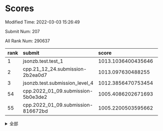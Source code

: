 # Scores

Modified Time: 2022-03-03 15:26:49

Submit Num: 207

All Rank Num: 290637

| rank |               submit               |       score        |       sigma        | pk_num |
| :--- | :--------------------------------- | :----------------- | :----------------- | :----- |
| 1    | jsonzb.test.test_1                 | 1013.1036400435646 | 0.8213879540703892 | 5620   |
| 2    | cpp.21_12_24.submission-2b2ea0d7   | 1013.097630488255  | 0.8018477475602236 | 5616   |
| 3    | jsonzb.test.submission_level_4     | 1012.3856470753454 | 0.7684452478860053 | 5616   |
| 54   | cpp.2022_01_09.submission-5b0e3de2 | 1005.4086202671693 | 0.7264284620411525 | 5616   |
| 55   | cpp.2022_01_09.submission-816672bd | 1005.2200503595662 | 0.7266985651686697 | 5614   |


<details>
<summary>全部</summary>

| rank |                 submit                 |       score        |       sigma        | pk_num |
| :--- | :------------------------------------- | :----------------- | :----------------- | :----- |
| 1    | jsonzb.test.test_1                     | 1013.1036400435646 | 0.8213879540703892 | 5620   |
| 2    | cpp.21_12_24.submission-2b2ea0d7       | 1013.097630488255  | 0.8018477475602236 | 5616   |
| 3    | jsonzb.test.submission_level_4         | 1012.3856470753454 | 0.7684452478860053 | 5616   |
| 4    | gobigger.level_3.submission_level_3_19 | 1011.4392618723615 | 0.7781298460964646 | 5617   |
| 5    | gobigger.level_3.submission_level_3_35 | 1011.3308550494976 | 0.7803224944100725 | 5615   |
| 6    | gobigger.level_3.submission_level_3_40 | 1011.2317138149203 | 0.7788170157443651 | 5617   |
| 7    | gobigger.level_3.submission_level_3_42 | 1011.2188857766733 | 0.7651722046807258 | 5618   |
| 8    | gobigger.level_3.submission_level_3_20 | 1011.071846601135  | 0.7799930107063991 | 5619   |
| 9    | gobigger.level_3.submission_level_3_38 | 1010.9493911647509 | 0.7498075364965695 | 5616   |
| 10   | gobigger.level_3.submission_level_3_43 | 1010.9085278269583 | 0.7671829167649226 | 5617   |
| 11   | gobigger.level_3.submission_level_3_5  | 1010.8654041916742 | 0.7787331263698616 | 5614   |
| 12   | gobigger.level_3.submission_level_3_14 | 1010.8549314499213 | 0.7636030958724104 | 5613   |
| 13   | gobigger.level_3.submission_level_3_23 | 1010.8017063570638 | 0.762055511726892  | 5611   |
| 14   | gobigger.level_3.submission_level_3_27 | 1010.6973964854341 | 0.752661241266713  | 5615   |
| 15   | gobigger.level_3.submission_level_3_16 | 1010.6527846712452 | 0.7640329336220609 | 5610   |
| 16   | gobigger.level_3.submission_level_3_11 | 1010.6225052853935 | 0.7488658536457617 | 5612   |
| 17   | gobigger.level_3.submission_level_3_26 | 1010.5941307662792 | 0.7596307239958453 | 5619   |
| 18   | gobigger.level_3.submission_level_3_10 | 1010.5901951547132 | 0.7521504317372837 | 5613   |
| 19   | gobigger.level_3.submission_level_3_25 | 1010.5619356579332 | 0.744125721179874  | 5617   |
| 20   | gobigger.level_3.submission_level_3_34 | 1010.3969327442298 | 0.7648301728807183 | 5616   |
| 21   | gobigger.level_3.submission_level_3_36 | 1010.381665970724  | 0.7781526771430829 | 5622   |
| 22   | gobigger.level_3.submission_level_3_3  | 1010.3813646045289 | 0.7858785251395086 | 5618   |
| 23   | gobigger.level_3.submission_level_3_33 | 1010.3623422037978 | 0.7696801092589157 | 5619   |
| 24   | gobigger.level_3.submission_level_3_30 | 1010.3602577076812 | 0.762004859273558  | 5616   |
| 25   | gobigger.level_3.submission_level_3_21 | 1010.2106851350778 | 0.7481751951648119 | 5617   |
| 26   | gobigger.level_3.submission_level_3_15 | 1010.1809777055694 | 0.7581152448775961 | 5613   |
| 27   | gobigger.level_3.submission_level_3_46 | 1010.1169746654391 | 0.7633663672665532 | 5616   |
| 28   | gobigger.level_3.submission_level_3_2  | 1010.0554360853965 | 0.7764677941084678 | 5622   |
| 29   | gobigger.level_3.submission_level_3_32 | 1010.0018153174208 | 0.7558621280371733 | 5615   |
| 30   | gobigger.level_3.submission_level_3_1  | 1009.9729423466558 | 0.7704204162819646 | 5614   |
| 31   | gobigger.level_3.submission_level_3_13 | 1009.954845004115  | 0.761614082885181  | 5611   |
| 32   | gobigger.level_3.submission_level_3_12 | 1009.9521193939048 | 0.746985822420311  | 5612   |
| 33   | gobigger.level_3.submission_level_3_17 | 1009.9495646691975 | 0.7814922473238727 | 5619   |
| 34   | gobigger.level_3.submission_level_3_7  | 1009.932425484885  | 0.7521474645839434 | 5619   |
| 35   | gobigger.level_3.submission_level_3_6  | 1009.926385636157  | 0.761986004005157  | 5617   |
| 36   | gobigger.level_3.submission_level_3_39 | 1009.8813903357872 | 0.7485923838397314 | 5614   |
| 37   | gobigger.level_3.submission_level_3_49 | 1009.8642151275748 | 0.7490897576647201 | 5617   |
| 38   | gobigger.level_3.submission_level_3_47 | 1009.7738094174445 | 0.7531845709124912 | 5616   |
| 39   | gobigger.level_3.submission_level_3_0  | 1009.6839908203328 | 0.7573816974948588 | 5615   |
| 40   | gobigger.level_3.submission_level_3_4  | 1009.6470307553897 | 0.7468039047268568 | 5615   |
| 41   | gobigger.level_3.submission_level_3_9  | 1009.5192484622236 | 0.7807496839784683 | 5615   |
| 42   | gobigger.level_3.submission_level_3_29 | 1009.4864154560549 | 0.7439094055966895 | 5615   |
| 43   | gobigger.level_3.submission_level_3_48 | 1009.3731997003788 | 0.7644388064444935 | 5619   |
| 44   | gobigger.level_3.submission_level_3_44 | 1009.2474018108912 | 0.7507826689349184 | 5618   |
| 45   | gobigger.level_3.submission_level_3_31 | 1009.0936021726194 | 0.7419481698719407 | 5613   |
| 46   | gobigger.level_3.submission_level_3_22 | 1009.0881846303078 | 0.7526863565889427 | 5620   |
| 47   | gobigger.level_3.submission_level_3_24 | 1009.0309908380332 | 0.752138584558965  | 5619   |
| 48   | gobigger.level_3.submission_level_3_8  | 1008.9922968631918 | 0.7358863162444736 | 5613   |
| 49   | gobigger.level_3.submission_level_3_41 | 1008.9779864916414 | 0.7464046115261748 | 5614   |
| 50   | gobigger.level_3.submission_level_3_28 | 1008.949235146154  | 0.7547744691937125 | 5615   |
| 51   | gobigger.level_3.submission_level_3_45 | 1008.9156022214049 | 0.7342066528130263 | 5617   |
| 52   | gobigger.level_3.submission_level_3_37 | 1008.8126129047704 | 0.7459892978948556 | 5621   |
| 53   | gobigger.level_3.submission_level_3_18 | 1008.7865358900731 | 0.7412421250682576 | 5613   |
| 54   | cpp.2022_01_09.submission-5b0e3de2     | 1005.4086202671693 | 0.7264284620411525 | 5616   |
| 55   | cpp.2022_01_09.submission-816672bd     | 1005.2200503595662 | 0.7266985651686697 | 5614   |
| 56   | gobigger.level_1.submission_level_1_28 | 1004.7421718462807 | 0.7278600309177549 | 5614   |
| 57   | gobigger.level_1.submission_level_1_4  | 1004.6795146287827 | 0.7162039769421475 | 5616   |
| 58   | gobigger.level_1.submission_level_1_24 | 1004.6202730522224 | 0.7222116813832281 | 5617   |
| 59   | gobigger.level_1.submission_level_1_12 | 1004.5880985756985 | 0.7283574489074349 | 5616   |
| 60   | gobigger.level_1.submission_level_1_11 | 1004.5556696231401 | 0.7242164640228889 | 5613   |
| 61   | gobigger.level_1.submission_level_1_49 | 1004.5291131404415 | 0.722227362078161  | 5619   |
| 62   | gobigger.level_1.submission_level_1_26 | 1004.374603375506  | 0.7166352057103484 | 5617   |
| 63   | gobigger.level_1.submission_level_1_21 | 1004.3268156476747 | 0.7209476826899601 | 5615   |
| 64   | gobigger.level_1.submission_level_1_8  | 1004.2039094341967 | 0.710147189863564  | 5613   |
| 65   | gobigger.level_1.submission_level_1_27 | 1003.9772738843598 | 0.7291837196027476 | 5620   |
| 66   | gobigger.level_1.submission_level_1_48 | 1003.9053916091748 | 0.7214902424407885 | 5617   |
| 67   | gobigger.level_1.submission_level_1_0  | 1003.8691004045928 | 0.734524975939945  | 5614   |
| 68   | gobigger.level_1.submission_level_1_2  | 1003.8503607099916 | 0.711971068185941  | 5614   |
| 69   | gobigger.level_1.submission_level_1_5  | 1003.816515202889  | 0.7090984501581887 | 5621   |
| 70   | gobigger.level_1.submission_level_1_20 | 1003.7909231557458 | 0.719185004981822  | 5618   |
| 71   | gobigger.level_1.submission_level_1_31 | 1003.7610280057335 | 0.7283268438041859 | 5616   |
| 72   | gobigger.level_1.submission_level_1_18 | 1003.7421059675967 | 0.7204211213142243 | 5613   |
| 73   | gobigger.level_1.submission_level_1_3  | 1003.7177776345371 | 0.7161563395921512 | 5617   |
| 74   | gobigger.level_1.submission_level_1_25 | 1003.6802027493361 | 0.7306970081776673 | 5612   |
| 75   | gobigger.level_1.submission_level_1_34 | 1003.6627455145418 | 0.7166161835146213 | 5624   |
| 76   | gobigger.level_1.submission_level_1_16 | 1003.5981664479358 | 0.7311854724978489 | 5618   |
| 77   | gobigger.level_1.submission_level_1_43 | 1003.5837896888457 | 0.7231077595266948 | 5613   |
| 78   | gobigger.level_1.submission_level_1_1  | 1003.5391043490279 | 0.7223605882957317 | 5613   |
| 79   | gobigger.level_1.submission_level_1_41 | 1003.4268577355408 | 0.7291730256084024 | 5614   |
| 80   | gobigger.level_1.submission_level_1_7  | 1003.3623502836118 | 0.7205899087398795 | 5618   |
| 81   | gobigger.level_1.submission_level_1_33 | 1003.2639108747943 | 0.7165557730826512 | 5622   |
| 82   | gobigger.level_1.submission_level_1_45 | 1003.2608284026327 | 0.7229968961527841 | 5613   |
| 83   | gobigger.level_1.submission_level_1_47 | 1003.184100359031  | 0.7162483236623759 | 5615   |
| 84   | gobigger.level_1.submission_level_1_44 | 1003.1537634350599 | 0.7225921646745129 | 5616   |
| 85   | gobigger.level_1.submission_level_1_13 | 1003.1534391879214 | 0.7211536024524868 | 5616   |
| 86   | gobigger.level_1.submission_level_1_39 | 1003.1411148814577 | 0.7135215314069062 | 5623   |
| 87   | gobigger.level_1.submission_level_1_22 | 1003.1021907269792 | 0.7136382945963569 | 5613   |
| 88   | gobigger.level_1.submission_level_1_42 | 1003.0837410037702 | 0.7209262792026215 | 5617   |
| 89   | gobigger.level_1.submission_level_1_6  | 1003.0741129951983 | 0.7125829290316721 | 5614   |
| 90   | gobigger.level_1.submission_level_1_15 | 1002.9943823502006 | 0.7225077443726297 | 5611   |
| 91   | gobigger.level_1.submission_level_1_40 | 1002.9893217232532 | 0.7240520248494843 | 5621   |
| 92   | gobigger.level_1.submission_level_1_23 | 1002.9870691666473 | 0.7162833984985869 | 5616   |
| 93   | gobigger.level_1.submission_level_1_46 | 1002.9299924224773 | 0.7186303310447033 | 5614   |
| 94   | gobigger.level_1.submission_level_1_38 | 1002.907454137409  | 0.7215212087610596 | 5621   |
| 95   | gobigger.level_1.submission_level_1_9  | 1002.876204994063  | 0.7191067231821582 | 5613   |
| 96   | gobigger.level_1.submission_level_1_14 | 1002.6115371038509 | 0.7268962894970739 | 5616   |
| 97   | gobigger.level_1.submission_level_1_10 | 1002.5784485735701 | 0.7083503315655367 | 5616   |
| 98   | gobigger.level_1.submission_level_1_36 | 1002.5168596531569 | 0.7204652155444949 | 5614   |
| 99   | gobigger.level_1.submission_level_1_30 | 1002.5085814392859 | 0.7252996694011841 | 5616   |
| 100  | gobigger.level_1.submission_level_1_17 | 1002.459469847468  | 0.7189649991404156 | 5615   |
| 101  | gobigger.level_1.submission_level_1_19 | 1002.2434918967652 | 0.7246948448167392 | 5615   |
| 102  | gobigger.level_1.submission_level_1_37 | 1002.2369319266635 | 0.7135919960803223 | 5619   |
| 103  | gobigger.level_1.submission_level_1_35 | 1002.2160602615729 | 0.7111012547054707 | 5619   |
| 104  | gobigger.level_1.submission_level_1_29 | 1001.743015630432  | 0.707708386520555  | 5620   |
| 105  | gobigger.level_1.submission_level_1_32 | 1001.7240170056741 | 0.7062309509939283 | 5614   |
| 106  | gobigger.random.submission_random_19   | 997.2215988215191  | 0.70991035810495   | 5618   |
| 107  | gobigger.random.submission_random_40   | 996.9961480985237  | 0.714430840029437  | 5619   |
| 108  | gobigger.random.submission_random_13   | 996.7560850322815  | 0.7261820650382751 | 5615   |
| 109  | gobigger.random.submission_random_26   | 996.716265657799   | 0.7040540263629345 | 5614   |
| 110  | gobigger.random.submission_random_37   | 996.6764266734899  | 0.7074325221620781 | 5621   |
| 111  | gobigger.random.submission_random_11   | 996.6268660369408  | 0.7088783001015477 | 5618   |
| 112  | gobigger.random.submission_random_32   | 996.5719032428335  | 0.7143864599601107 | 5618   |
| 113  | gobigger.random.submission_random_38   | 996.545661803175   | 0.708490067269202  | 5622   |
| 114  | gobigger.random.submission_random_35   | 996.3808995644374  | 0.7079018588990325 | 5617   |
| 115  | gobigger.random.submission_random_43   | 996.3649277467016  | 0.7110321153579376 | 5613   |
| 116  | gobigger.random.submission_random_0    | 996.3557592504776  | 0.7215828156849602 | 5619   |
| 117  | gobigger.random.submission_random_9    | 996.1499954570422  | 0.7117385387728329 | 5611   |
| 118  | gobigger.random.submission_random_17   | 996.1245888761754  | 0.7276610551833219 | 5616   |
| 119  | gobigger.random.submission_random_7    | 996.0642095650023  | 0.7097870094735508 | 5615   |
| 120  | gobigger.random.submission_random_10   | 996.0011559017262  | 0.7122931921687883 | 5620   |
| 121  | gobigger.random.submission_random_20   | 995.9814759717478  | 0.7015420616764694 | 5616   |
| 122  | gobigger.random.submission_random_30   | 995.9601551724589  | 0.7212497896923327 | 5617   |
| 123  | gobigger.random.submission_random_48   | 995.9246456907559  | 0.7038544506407443 | 5615   |
| 124  | gobigger.random.submission_random_21   | 995.9110514373623  | 0.7044482400515555 | 5619   |
| 125  | gobigger.random.submission_random_46   | 995.9070100925146  | 0.7172810123031289 | 5620   |
| 126  | gobigger.random.submission_random_42   | 995.9021159606324  | 0.7145673458016859 | 5614   |
| 127  | gobigger.random.submission_random_28   | 995.8962306358909  | 0.7179423333167622 | 5616   |
| 128  | gobigger.random.submission_random_5    | 995.8693573278824  | 0.7143169711391352 | 5621   |
| 129  | gobigger.random.submission_random_25   | 995.8629677247025  | 0.7103854063595899 | 5620   |
| 130  | gobigger.random.submission_random_27   | 995.8587188865134  | 0.7134707692668533 | 5619   |
| 131  | gobigger.random.submission_random_4    | 995.8477777805894  | 0.7130872248413677 | 5619   |
| 132  | gobigger.random.submission_random_14   | 995.8351226452311  | 0.716762970197412  | 5615   |
| 133  | gobigger.random.submission_random_22   | 995.8061457117077  | 0.7172210733637084 | 5614   |
| 134  | gobigger.random.submission_random_33   | 995.7668091424606  | 0.7125767546895823 | 5617   |
| 135  | gobigger.random.submission_random_1    | 995.7541383613535  | 0.7081055247320813 | 5616   |
| 136  | gobigger.random.submission_random_41   | 995.7506963178178  | 0.7327725560579326 | 5613   |
| 137  | gobigger.random.submission_random_2    | 995.7483394119236  | 0.7195417711064076 | 5618   |
| 138  | gobigger.random.submission_random_8    | 995.7443221633819  | 0.70996011325756   | 5619   |
| 139  | gobigger.random.submission_random_34   | 995.7010288152189  | 0.7169211819827062 | 5615   |
| 140  | gobigger.random.submission_random_49   | 995.6746947108145  | 0.7101497538222545 | 5610   |
| 141  | gobigger.random.submission_random_45   | 995.6358299378772  | 0.715432369172711  | 5619   |
| 142  | gobigger.random.submission_random_12   | 995.601183454127   | 0.7067995709426264 | 5615   |
| 143  | gobigger.random.submission_random_23   | 995.5924553460173  | 0.6994101217968284 | 5614   |
| 144  | gobigger.random.submission_random_29   | 995.5458501357593  | 0.7088353876571414 | 5614   |
| 145  | gobigger.random.submission_random_15   | 995.484400207983   | 0.7138805015026489 | 5618   |
| 146  | gobigger.random.submission_random_47   | 995.4160779212626  | 0.70316471243822   | 5618   |
| 147  | gobigger.random.submission_random_39   | 995.3679685992239  | 0.7243148171003703 | 5620   |
| 148  | gobigger.random.submission_random_16   | 995.3415914072392  | 0.7052214406871865 | 5619   |
| 149  | gobigger.random.submission_random_44   | 995.3089268910909  | 0.715959826224694  | 5612   |
| 150  | gobigger.random.submission_random_24   | 995.2705811836984  | 0.717348730463511  | 5612   |
| 151  | gobigger.random.submission_random_3    | 995.2142381046829  | 0.7099473928307174 | 5617   |
| 152  | gobigger.random.submission_random_6    | 995.0321537086306  | 0.7304605116359826 | 5622   |
| 153  | gobigger.random.submission_random_31   | 995.0048752547629  | 0.7164279060033082 | 5615   |
| 154  | gobigger.random.submission_random_36   | 994.9270987137991  | 0.7296728276986826 | 5619   |
| 155  | gobigger.random.submission_random_18   | 994.9057319184489  | 0.7028896445542462 | 5619   |
| 156  | gobigger.level_2.submission_level_2_45 | 994.2733000992496  | 0.7407826606589469 | 5615   |
| 157  | gobigger.level_2.submission_level_2_12 | 993.7514003670925  | 0.7311767745516895 | 5617   |
| 158  | gobigger.level_2.submission_level_2_28 | 993.5819487491223  | 0.719086592796521  | 5620   |
| 159  | gobigger.level_2.submission_level_2_15 | 993.4679739936741  | 0.7368495598802457 | 5616   |
| 160  | gobigger.level_2.submission_level_2_25 | 993.3528932822111  | 0.7388203099167892 | 5612   |
| 161  | gobigger.level_2.submission_level_2_29 | 993.2318170162217  | 0.7438326024955236 | 5617   |
| 162  | gobigger.level_2.submission_level_2_13 | 993.2152377343924  | 0.7393989120908109 | 5612   |
| 163  | gobigger.level_2.submission_level_2_27 | 993.1596470432651  | 0.720339608204146  | 5613   |
| 164  | gobigger.level_2.submission_level_2_36 | 992.9412247246285  | 0.7306993556376097 | 5620   |
| 165  | gobigger.level_2.submission_level_2_37 | 992.7383403827911  | 0.7555779114369962 | 5618   |
| 166  | gobigger.level_2.submission_level_2_42 | 992.4757782434215  | 0.7603196425747991 | 5616   |
| 167  | gobigger.level_2.submission_level_2_26 | 992.4561262258121  | 0.7449089086682513 | 5615   |
| 168  | gobigger.level_2.submission_level_2_16 | 992.4507909833419  | 0.7501136141758344 | 5615   |
| 169  | gobigger.level_2.submission_level_2_31 | 992.4406123980704  | 0.7445706246741147 | 5619   |
| 170  | gobigger.level_2.submission_level_2_0  | 992.4168292686211  | 0.7384384920579631 | 5617   |
| 171  | gobigger.level_2.submission_level_2_22 | 992.3925674096844  | 0.755440169530152  | 5616   |
| 172  | gobigger.level_2.submission_level_2_46 | 992.3605185812158  | 0.7460900039044408 | 5617   |
| 173  | gobigger.level_2.submission_level_2_18 | 992.3279716413207  | 0.7254340301147689 | 5620   |
| 174  | gobigger.level_2.submission_level_2_17 | 992.3187232588527  | 0.7388921592448036 | 5613   |
| 175  | gobigger.level_2.submission_level_2_38 | 992.295116168744   | 0.7511460548525618 | 5612   |
| 176  | gobigger.level_2.submission_level_2_24 | 992.2571308037221  | 0.7465539333108817 | 5619   |
| 177  | gobigger.level_2.submission_level_2_1  | 992.204890621251   | 0.7517933603257988 | 5616   |
| 178  | gobigger.level_2.submission_level_2_8  | 992.1493919203734  | 0.7242600059525309 | 5616   |
| 179  | gobigger.level_2.submission_level_2_49 | 992.0995986801056  | 0.7371867915584458 | 5612   |
| 180  | gobigger.level_2.submission_level_2_30 | 992.0520670015962  | 0.7413404784798304 | 5613   |
| 181  | gobigger.level_2.submission_level_2_21 | 991.9965638511226  | 0.7655277791189494 | 5617   |
| 182  | gobigger.level_2.submission_level_2_11 | 991.940070924946   | 0.74203548311564   | 5619   |
| 183  | gobigger.level_2.submission_level_2_33 | 991.9266009279195  | 0.7583433104773862 | 5614   |
| 184  | gobigger.level_2.submission_level_2_48 | 991.8369532513204  | 0.7294269897130807 | 5619   |
| 185  | gobigger.level_2.submission_level_2_40 | 991.7392908285683  | 0.7474431859205796 | 5622   |
| 186  | gobigger.level_2.submission_level_2_20 | 991.7255659809088  | 0.7567222942858678 | 5610   |
| 187  | gobigger.level_2.submission_level_2_7  | 991.652832869651   | 0.7598718645578239 | 5616   |
| 188  | gobigger.level_2.submission_level_2_2  | 991.6269486378116  | 0.7497220863383078 | 5617   |
| 189  | gobigger.level_2.submission_level_2_9  | 991.57097960743    | 0.7361316499379611 | 5613   |
| 190  | gobigger.level_2.submission_level_2_3  | 991.5082679353249  | 0.7402549748612545 | 5615   |
| 191  | gobigger.level_2.submission_level_2_4  | 991.4661092132138  | 0.7528700272222164 | 5617   |
| 192  | gobigger.level_2.submission_level_2_44 | 991.3585785010583  | 0.7679875764100724 | 5611   |
| 193  | gobigger.level_2.submission_level_2_19 | 991.3310218523557  | 0.7404500334729689 | 5616   |
| 194  | gobigger.level_2.submission_level_2_41 | 991.1351516421087  | 0.7687698343612915 | 5613   |
| 195  | gobigger.level_2.submission_level_2_14 | 991.1328572725262  | 0.7415596232947343 | 5612   |
| 196  | gobigger.level_2.submission_level_2_5  | 991.1279436141087  | 0.7536430240908824 | 5619   |
| 197  | gobigger.level_2.submission_level_2_35 | 990.8211926452408  | 0.7534352063393938 | 5615   |
| 198  | gobigger.level_2.submission_level_2_43 | 990.7230946487076  | 0.756556750160957  | 5622   |
| 199  | gobigger.level_2.submission_level_2_32 | 990.719726355085   | 0.7544136453612484 | 5618   |
| 200  | gobigger.level_2.submission_level_2_39 | 990.5281856769811  | 0.7735810000945711 | 5615   |
| 201  | gobigger.level_2.submission_level_2_47 | 990.1784523329261  | 0.7580209906437587 | 5616   |
| 202  | gobigger.level_2.submission_level_2_6  | 990.1381631717688  | 0.7467271780120452 | 5609   |
| 203  | gobigger.level_2.submission_level_2_34 | 990.0842492210534  | 0.7605714707956195 | 5616   |
| 204  | gobigger.level_2.submission_level_2_23 | 989.9877548490642  | 0.7576338776554192 | 5616   |
| 205  | gobigger.level_2.submission_level_2_10 | 989.515252289579   | 0.7864861365557876 | 5617   |
| 206  | gobigger.none.submission_none_0        | 979.2418229447468  | 1.1489922295317654 | 5611   |
| 207  | gobigger.none.submission_none_1        | 976.5001649476878  | 1.4828077068587924 | 5617   |

</details>